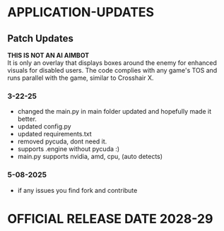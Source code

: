 # APPLICATION-UPDATES
## Patch Updates


**THIS IS NOT AN AI AIMBOT**  
It is only an overlay that displays boxes around the enemy for enhanced visuals for disabled users. The code complies with any game's TOS and runs parallel with the game, similar to Crosshair X.

### 3-22-25
- changed the main.py in main folder updated and hopefully made it better.
- updated config.py
- updated requirements.txt
- removed pycuda, dont need it.
- supports .engine without pycuda :)
- main.py supports nvidia, amd, cpu, (auto detects)

### 5-08-2025
- if any issues you find fork and contribute

# OFFICIAL RELEASE DATE 2028-29
